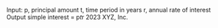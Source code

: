 Input:
   p, principal amount
   t, time period in years
   r, annual rate of interest
Output
   simple interest = p*t*r
   2023 XYZ, Inc.
